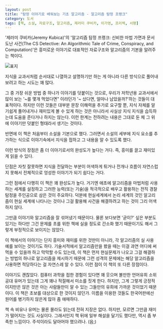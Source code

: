 ```yaml
---
layout: post
title: "탐정 이야기로 배워보는 기초 알고리즘 - 알고리즘 탐정 프랭크"
category: 도서
tags: [책, 소설, 자료구조, 알고리즘, 제러미 쿠비카, 이가영, 프리렉, 서평]
---
```


'제러미 쿠비카(Jeremy Kubica)'의
'알고리즘 탐정 프랭크: 신비한 마법 가면과 문서 도난 사건(The CS Detective: An Algorithmic Tale of Crime, Conspiracy, and Computation)'은
흥미로운 이야기로 대표적인 자료구조와 알고리즘의 기본을 알려주는 책이다.

![표지](https://lh3.googleusercontent.com/m9kBCQRsF6W1BjVw3zKLfXsR62EsvUAZAGtsyJ-D8EyECDm1TC97PuMTwos66AXLMPrijFrlfei7rA=s480)

지식을 교과서처럼 순서대로 나열하고 설명하기만 하는 게 아니라
다른 방식으로 풀어내보려고 하는 시도는 꽤 많다.

그 중 가장 쉬운 방법 중 하나가 이야기를 덧붙이는 것으로,
우리가 저학년용 교과서에서 많이 보는 '~를 몇개 먹었다면" 이라던가 '~ 샀다면, 얼마나 남았을까?'하는 것들이 대표적이다.
하지만 이런 것들은 대부분 문장 이해력을 추가로 요구할 뿐,
지식 자체를 알기쉽게 풀어내거나 재미있게 볼 수 있게 하는 것은 아니라서
사실상 지식 지식을 습득하는데 도움을 준다거나 하지는 않는다.
이런 한계는 전하려는 내용은 그대로 둔 체 그 위에 이야기만 덧붙인 형태라서 생기는 것이다.

반면에 이 책은 처음부터 소설을 기본으로 했다.
그러면서 소설의 세부에 지식 요소를 추가하는 식으로
이야기속에서 지식을 접하고 그 내용을 알 수 있도록 했다.

이런 방식의 장점은 좀 더 이야기로서의 완성도가 높다는 거다.
즉, 흥미를 끌고 재미있게 읽을 수 있다.

단점은 자칫 잘못하면 지식을 전달하는 부분이 어색하게 튀거나
전개나 흐름이 자연스럽지 못해서
전체적으로 엉성한 이야기가 되기 쉽다는 거다.

그런 점에서 다행히 이 책은 꽤 완성도가 높다.
거기엔 애초에 알고리즘을 마법처럼 사용하는 세계를 설정하고
그러한 능력(또는 기술)을 적극적으로 배우고 활용하는
전직 경찰 탐정을 주인공으로 삼은 것이 주요하다.
덕분에 현실세계에서 논리 세계의 것인 알고리즘이 현실 세계에 나타나는 것이나
그걸 활용해 사건을 해결하려고 하는 것이 그리 어색하지 않다.

그만큼 이야기와 알고리즘을 잘 섞어냈기 때문이다.
물론 보다보면 '굳이?' 싶은 부분도 있기는 하다만
그건 문제를 초를 위한 책에 실을 정도로 간소화 했기 때문이기도 해서
그렇게 부정적으로 보이지는 않았다.

이 책에서의 이야기는 단지 흥미와 재미를 위한 것만이 아니라,
각 알고리즘의 실 사용 예를 보이는 것이기도 하다.
기술서적에서 알고리즘만을 봤을 때는 이걸 과연 어디에 써먹을 수 있을까 하고 막막할 수도 있는데,
이 책은 먼저 현실문제가 나오고 그걸 해결하는 방법의 하나로 알고리즘을 제시하기 때문에
그런 성격의 문제에는 해당 알고리즘을 사용하면 적당하다는 걸 자연스레 알 수 있다.
이런 점이 이 책의 또 다른 장점이다.

이야기도 괜찮았다.
컴퓨터 과학을 접한 경험이 있다면 꽤 웃으며 볼만한 언어유희 소위 공대 유머가 있는데
그게 꽤나 적절해서 미소를 짓게 한다.
하지만, 그게 그렇게 긍정적이지만은 않은 것은
아는 사람들만이 알 수 있는 그들만의 유희에 가까운 것이었기 때문이다.
이 책은 초보를 대상으로 한 것이지 않던가.
이름을 이용한 것들도 한국어판에선 원어를 병기하지 않은게 많아 좀 애매하다.

책 속 비유나 유머는 물론 몰라도 읽는데 전혀 지장은 없다.
하지만, 모르면 그만큼 재미가 떨어지는 것도 사실이다.
그래서인지 책 뒤에 일부 해설을 달기도 했다만, 역시 좀 부족한 느낌이다.
주석이라도 달아어야 했으려나. (음;)
